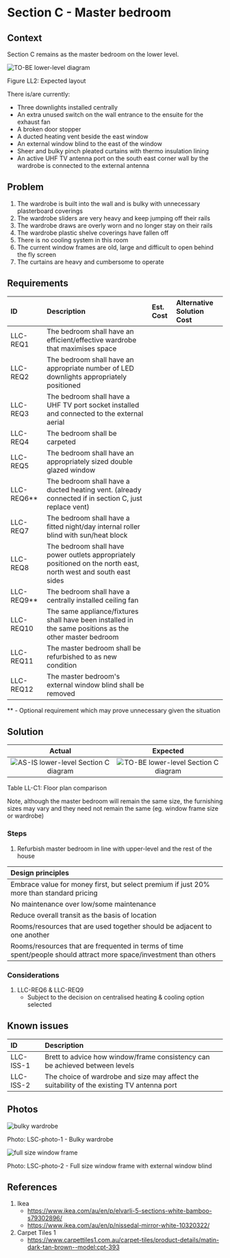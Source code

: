 # Section C - Master bedroom

## Context

Section C remains as the master bedroom on the lower level.

![TO-BE lower-level diagram](Lower-Level-TO-BE-sections.svg)

Figure LL2: Expected layout

There is/are currently:
* Three downlights installed centrally
* An extra unused switch on the wall entrance to the ensuite for the exhaust fan
* A broken door stopper
* A ducted heating vent beside the east window  
* An external window blind to the east of the window
* Sheer and bulky pinch pleated curtains with thermo insulation lining
* An active UHF TV antenna port on the south east corner wall by the wardrobe is connected to the external antenna


## Problem

1. The wardrobe is built into the wall and is bulky with unnecessary plasterboard coverings
2. The wardrobe sliders are very heavy and keep jumping off their rails
3. The wardrobe draws are overly worn and no longer stay on their rails
4. The wardrobe plastic shelve coverings have fallen off 
5. There is no cooling system in this room
6. The current window frames are old, large and difficult to open behind the fly screen
7. The curtains are heavy and cumbersome to operate


## Requirements

|ID|Description|Est. Cost|Alternative Solution Cost|
|:---|:---|:---|:---|
|LLC-REQ1|The bedroom shall have an efficient/effective wardrobe that maximises space|||
|LLC-REQ2|The bedroom shall have an appropriate number of LED downlights appropriately positioned|||
|LLC-REQ3|The bedroom shall have a UHF TV port socket installed and connected to the external aerial|||
|LLC-REQ4|The bedroom shall be carpeted|||
|LLC-REQ5|The bedroom shall have an appropriately sized double glazed window|||
|LLC-REQ6**|The bedroom shall have a ducted heating vent. (already connected if in section C, just replace vent)|||
|LLC-REQ7|The bedroom shall have a fitted night/day internal roller blind with sun/heat block|||
|LLC-REQ8|The bedroom shall have power outlets appropriately positioned on the north east, north west and south east sides|||
|LLC-REQ9**|The bedroom shall have a centrally installed ceiling fan|||
|LLC-REQ10|The same appliance/fixtures shall have been installed in the same positions as the other master bedroom|||
|LLC-REQ11|The master bedroom shall be refurbished to as new condition|||
|LLC-REQ12|The master bedroom's external window blind shall be removed|||

** - Optional requirement which may prove unnecessary given the situation


## Solution

|Actual|Expected|
|:---:|:---:|
|![AS-IS lower-level Section C diagram](Lower-Level-AS-IS-section-C.svg)|![TO-BE lower-level Section C diagram](Lower-Level-TO-BE-section-C.svg)|

Table LL-C1: Floor plan comparison

Note, although the master bedroom will remain the same size, the furnishing sizes may vary and they need not remain the same (eg. window frame size or wardrobe)

### Steps
1. Refurbish master bedroom in line with upper-level and the rest of the house  

|Design principles|
|:---|
|Embrace value for money first, but select premium if just 20% more than standard pricing|
|No maintenance over low/some maintenance|
|Reduce overall transit as the basis of location|
|Rooms/resources that are used together should be adjacent to one another|
|Rooms/resources that are frequented in terms of time spent/people should attract more space/investment than others|

### Considerations

1. LLC-REQ6 & LLC-REQ9
    - Subject to the decision on centralised heating & cooling option selected


## Known issues

|ID|Description|
|:---|:---|
|LLC-ISS-1|Brett to advice how window/frame consistency can be achieved between levels|
|LLC-ISS-2|The choice of wardrobe and size may affect the suitability of the existing TV antenna port|


## Photos

![bulky wardrobe](./photos/IMG_20201016_140504491.jpg)

Photo: LSC-photo-1 - Bulky wardrobe

![full size window frame](./photos/IMG_20201016_124754577.jpg)

Photo: LSC-photo-2 - Full size window frame with external window blind


## References

1. Ikea
    - https://www.ikea.com/au/en/p/elvarli-5-sections-white-bamboo-s79302896/
    - https://www.ikea.com/au/en/p/nissedal-mirror-white-10320322/
2. Carpet Tiles 1
    - https://www.carpettiles1.com.au/carpet-tiles/product-details/matin-dark-tan-brown--model:cpt-393
